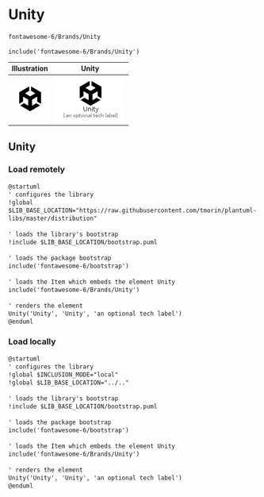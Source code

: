 # Unity


```text
fontawesome-6/Brands/Unity
```

```text
include('fontawesome-6/Brands/Unity')
```



| Illustration | Unity |
| :---: | :---: |
| ![illustration for Illustration](../../fontawesome-6/Brands/Unity.png) | ![illustration for Unity](../../fontawesome-6/Brands/Unity.Local.png) |




## Unity

### Load remotely
```plantuml
@startuml
' configures the library
!global $LIB_BASE_LOCATION="https://raw.githubusercontent.com/tmorin/plantuml-libs/master/distribution"

' loads the library's bootstrap
!include $LIB_BASE_LOCATION/bootstrap.puml

' loads the package bootstrap
include('fontawesome-6/bootstrap')

' loads the Item which embeds the element Unity
include('fontawesome-6/Brands/Unity')

' renders the element
Unity('Unity', 'Unity', 'an optional tech label')
@enduml
```

### Load locally
```plantuml
@startuml
' configures the library
!global $INCLUSION_MODE="local"
!global $LIB_BASE_LOCATION="../.."

' loads the library's bootstrap
!include $LIB_BASE_LOCATION/bootstrap.puml

' loads the package bootstrap
include('fontawesome-6/bootstrap')

' loads the Item which embeds the element Unity
include('fontawesome-6/Brands/Unity')

' renders the element
Unity('Unity', 'Unity', 'an optional tech label')
@enduml
```

